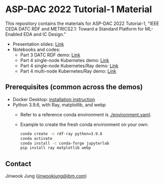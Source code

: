 # ASP-DAC 2022 Tutorial-1 Material

This repository contains the materials for ASP-DAC 2022 Tutorial-1, "IEEE CEDA DATC RDF and METRICS2.1: Toward a Standard Platform for ML-Enabled EDA and IC Design."

* Presentation slides: [Link](./presentation/aspdac2022-tutorial1.pdf)
* Notebooks and codes:
    - Part 3 DATC RDF demo: [Link](./part3-datc-rdf-demo)
    - Part 4 single-node Kubernetes demo: [Link](./part4-k8s-single-node-demo)
    - Part 4 single-node Kubernetes/Ray demo: [Link](./part4-k8s-single-node-ray-demo)
    - Part 4 multi-node Kubernetes/Ray demo: [Link](./part4-k8s-multi-node-ray-demo)


## Prerequisites (common across the demos)

* Docker Desktop: [installation instruction](https://docs.docker.com/desktop/windows/install/)
* Python 3.9.6, with Ray, matplotlib, and webp
    - Refer to a reference conda environment is [./environment.yaml](./environment.yaml).
    - Example to create the fresh conda environment on your own:

        ```bash
        conda create -n rdf-ray python=3.9.6
        conda activate
        conda install -c conda-forge jupyterlab
        pip install ray matplotlib webp
        ```

## Contact

Jinwook Jung (jinwookjung@ibm.com)
